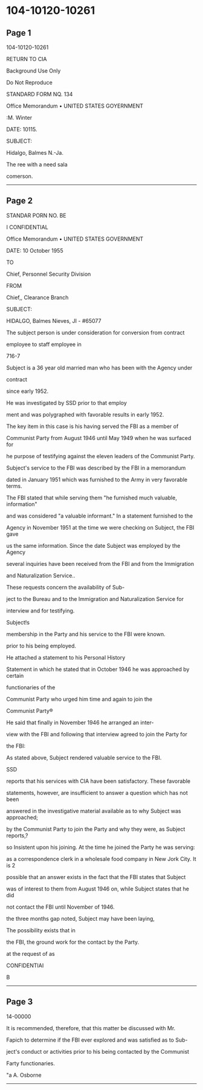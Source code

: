 # 104-10120-10261

## Page 1

104-10120-10261

RETURN TO CIA

Background Use Only

Do Not Reproduce

STANDARD FORM NQ. 134

Office Memorandum • UNITED STATES GOYERNMENT

:M. Winter

DATE: 10115.

SUBJECT:

Hidalgo, Balmes N.-Ja.

The ree with a need sala

comerson.

---

## Page 2

STANDAR PORN NO. BE

I CONFIDENTIAL

Office Memorandum • UNITED STATES GOVERNMENT

DATE: 10 October 1955

TO

Chief, Personnel Security Division

FROM

Chief,, Clearance Branch

SUBJECT:

HIDALGO, Balmes Nieves, JI - #65077

The subject person is under consideration for conversion from contract

employee to staff employee in

716-7

Subject is a 36 year old married man who has been with the Agency under

contract

since early 1952.

He was investigated by SSD prior to that employ

ment and was polygraphed with favorable results in early 1952.

The key item in this case is his having served the FBI as a member of

Communist Party from August 1946 until May 1949 when he was surfaced for

he purpose of testifying against the eleven leaders of the Communist Party.

Subject's service to the FBI was described by the FBI in a memorandum

dated in January 1951 which was furnished to the Army in very favorable terms.

The FBI stated that while serving them "he furnished much valuable, information"

and was considered "a valuable informant." In a statement furnished to the

Agency in November 1951 at the time we were checking on Subject, the FBI gave

us the same information. Since the date Subject was employed by the Agency

several inquiries have been received from the FBI and from the Immigration

and Naturalization Service..

These requests concern the availability of Sub-

ject to the Bureau and to the Immigration and Naturalization Service for

interview and for testifying.

Subject!s

membership in the Party and his service to the FBI were known.

prior to his being employed.

He attached a statement to his Personal History

Statement in which he stated that in October 1946 he was approached by certain

functionaries of the

Communist Party who urged him time and again to join the

Communist Party®

He said that finally in November 1946 he arranged an inter-

view with the FBI and following that interview agreed to join the Party for

the FBI:

As stated above, Subject rendered valuable service to the FBI.

SSD

reports that his services with CIA have been satisfactory. These favorable

statements, however, are insufficient to answer a question which has not been

answered in the investigative material available as to why Subject was approached;

by the Communist Party to join the Party and why they were, as Subject reports,?

so Insistent upon his joining. At the time he joined the Party he was serving:

as a correspondence clerk in a wholesale food company in New Jork City. It is 2

possible that an answer exists in the fact that the FBI states that Subject

was of interest to them from August 1946 on, while Subject states that he did

not contact the FBI until November of 1946.

the three months gap noted, Subject may have been laying,

The possibility exists that in

the FBI, the ground work for the contact by the Party.

at the request of as

CONFIDENTIAI

B

---

## Page 3

14-00000

It is recommended, therefore, that this matter be discussed with Mr.

Fapich to determine if the FBI ever explored and was satisfied as to Sub-

ject's conduct or activities prior to his being contacted by the Communist

Farty functionaries.

"a A. Osborne

---

